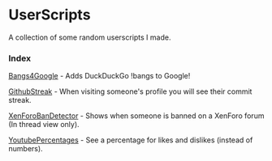 # UserScripts
A collection of some random userscripts I made.

### Index

[Bangs4Google](https://github.com/NoahvdAa/UserScripts/tree/master/Bangs4Google) - Adds DuckDuckGo !bangs to Google!

[GithubStreak](https://github.com/NoahvdAa/UserScripts/tree/master/GithubStreak) - When visiting someone's profile you will see their commit streak.

[XenForoBanDetector](https://github.com/NoahvdAa/UserScripts/tree/master/XenForoBanDetector) - Shows when someone is banned on a XenForo forum (In thread view only).

[YoutubePercentages](https://github.com/NoahvdAa/UserScripts/tree/master/YoutubePercentages) - See a percentage for likes and dislikes (instead of numbers).
